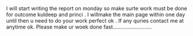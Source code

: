 I will start writing the report on monday so make surte work must be done for outcome kuldeep and princi .
I willmake the main page within one day until then u need to do your work perfect ok .
If any quries contact me at anytime ok.
Please make ur woek done fast..........................
